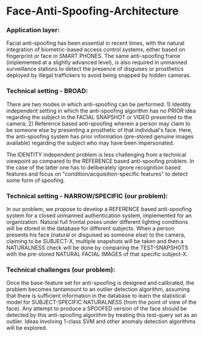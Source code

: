 # Face-Anti-Spoofing-Architecture

### Application layer:

Facial anti-spoofing has been essential in recent times, with the natural integration of biometric-based access control systems, either based on fingerprint or face in SMART PHONES. The same anti-spoofing frame (implemented at a slightly advanced level), is also required in unmanned surveillance stations to detect the presence of disguises or prosthetics deployed by illegal traffickers to avoid being snapped by hidden cameras.

### Technical setting - BROAD:

There are two modes in which anti-spoofing can be performed: 1) Identity independent setting in which the anti-spoofing algorithm has no PRIOR idea regarding the subject in the FACIAL SNAPSHOT or VIDEO presented to the camera; 2) Reference based anti-spoofing wherein a person may claim to be someone else by presenting a prosthetic of that individual's face. Here, the anti-spoofing system has prior information (pre-stored genuine images available) regarding the subject who may have been impersonated.

The IDENTITY independent problem is less challenging from a technical viewpoint as compared to the REFERENCE based anti-spoofing problem. In the case of the latter one has to deliberately ignore recognition based features and focus on "condition/acquisition-specific features" to detect some form of spoofing.

### Technical setting - NARROW/SPECIFIC (our problem):

In our problem, we propose to develop a REFERENCE based anti-spoofing system for a closed unmanned authentication system, implemented for an organization. Natural full frontal poses under different lighting conditions will be stored in the database for different subjects. When a person presents his face (natural or disguised as someone else) to the camera, claiming to be SUBJECT-X, multiple snapshots will be taken and then a NATURALNESS check will be done by comparing the TEST-SNAPSHOTS with the pre-stored NATURAL FACIAL IMAGES of that specific subject-X.

### Technical challenges (our problem):

Once the base-feature set for anti-spoofing is designed and calibrated, the problem becomes tantamount to an outlier detection algorithm, assuming that there is sufficient information in the database to learn the statistical model for SUBJECT-SPECIFIC NATURALNESS  (from the point of view of the face). Any attempt to produce a SPOOFED version of the face should be detected by this anti-spoofing algorithm by treating this test-query set as an outlier. Ideas involving 1-class SVM and other anomaly detection algorithms will be explored.

